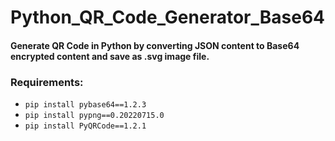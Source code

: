 # Python_QR_Code_Generator_Base64
#### Generate QR Code in Python by converting JSON content to Base64 encrypted content and save as .svg image file.

### Requirements:
+ `pip install pybase64==1.2.3` <br>
+ `pip install pypng==0.20220715.0` <br>
+ `pip install PyQRCode==1.2.1` <br>
